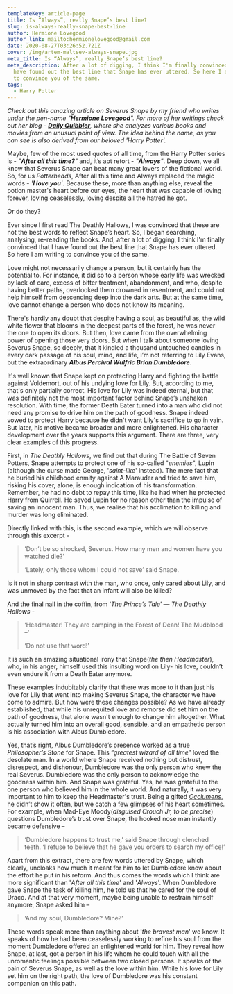 ```yaml
---
templateKey: article-page
title: Is “Always”, really Snape’s best line?
slug: is-always-really-snape-best-line
author: Hermione Lovegood
author_link: mailto:hermionelovegood@gmail.com
date: 2020-08-27T03:26:52.721Z
cover: /img/artem-maltsev-always-snape.jpg
meta_title: Is “Always”, really Snape’s best line?
meta_description: After a lot of digging, I think I'm finally convinced that I
  have found out the best line that Snape has ever uttered. So here I am writing
  to convince you of the same.
tags:
  - Harry Potter
---
```

*Check out this amazing article on Severus Snape by my friend who writes under the pen-name "**[Hermione Lovegood](mailto:hermionelovegood@gmail.com)**". For more of her writings check out her blog - **[Daily Quibbler](https://dailyquibbler.com)**, where she analyzes various books and movies from an unusual point of view. The idea behind the name, as you can see is also derived from our beloved 'Harry Potter'.*

Maybe, few of the most used quotes of all time, from the Harry Potter series is - *"**After all this time?**"* and, it’s apt retort - *"**Always**"*. Deep down, we all know that Severus Snape can beat many great lovers of the fictional world. So, for us *Potterheads*, After all this time and Always replaced the magic words - *'**I love you**'*. Because these, more than anything else, reveal the potion master's heart before our eyes, the heart that was capable of loving forever, loving ceaselessly, loving despite all the hatred he got.

Or do they?

Ever since I first read The Deathly Hallows, I was convinced that these are not the best words to reflect Snape’s heart. So, I began searching, analysing, re-reading the books. And, after a lot of digging, I think I'm finally convinced that I have found out the best line that Snape has ever uttered. So here I am writing to convince you of the same.

Love might not necessarily change a person, but it certainly has the potential to. For instance, it did so to a person whose early life was wrecked by lack of care, excess of bitter treatment, abandonment, and who, despite having better paths, overlooked them drowned in resentment, and could not help himself from descending deep into the dark arts. But at the same time, love cannot change a person who does not know its meaning.

There's hardly any doubt that despite having a soul, as beautiful as, the wild white flower that blooms in the deepest parts of the forest, he was never the one to open its doors. But then, love came from the overwhelming power of opening those very doors. But when I talk about someone loving Severus Snape, so deeply, that it kindled a thousand untouched candles in every dark passage of his soul, mind, and life, I’m not referring to Lily Evans, but the extraordinary ***Albus Percival Wulfric Brian Dumbledore***.

It's well known that Snape kept on protecting Harry and fighting the battle against Voldemort, out of his undying love for Lily. But, according to me, that's only partially correct. His love for Lily was indeed eternal, but that was definitely not the most important factor behind Snape’s unshaken resolution. With time, the former Death Eater turned into a man who did not need any promise to drive him on the path of goodness. Snape indeed vowed to protect Harry because he didn't want Lily's sacrifice to go in vain. But later, his motive became broader and more enlightened. His character development over the years supports this argument. There are three, very clear examples of this progress.

First, in *The Deathly Hallows*, we find out that during The Battle of Seven Potters, Snape attempts to protect one of his so-called "*enemies*", Lupin (although the curse made George, '*saint-like*' instead). The mere fact that he buried his childhood enmity against A Marauder and tried to save him, risking his cover, alone, is enough indication of his transformation. Remember, he had no debt to repay this time, like he had when he protected Harry from Quirrell. He saved Lupin for no reason other than the impulse of saving an innocent man. Thus, we realise that his acclimation to killing and murder was long eliminated.

Directly linked with this, is the second example, which we will observe through this excerpt -

> ’Don’t be so shocked, Severus. How many men and women have you watched die?’
>
> ‘Lately, only those whom I could not save’ said Snape.

Is it not in sharp contrast with the man, who once, only cared about Lily, and was unmoved by the fact that an infant will also be killed?

And the final nail in the coffin, from ‘*The Prince’s Tale*’ — *The Deathly Hallows* -

> ‘Headmaster! They are camping in the Forest of Dean! The Mudblood –‘
>
> ‘Do not use that word!’

It is such an amazing situational irony that Snape(*the then Headmaster*), who, in his anger, himself used this insulting word on Lily- his love, couldn’t even endure it from a Death Eater anymore.

These examples indubitably clarify that there was more to it than just his love for Lily that went into making Severus Snape, the character we have come to admire. But how were these changes possible? As we have already established, that while his unrequited love and remorse did set him on the path of goodness, that alone wasn't enough to change him altogether. What actually turned him into an overall good, sensible, and an empathetic person is his association with Albus Dumbledore.

Yes, that’s right, Albus Dumbledore’s presence worked as a true *Philosopher’s Stone* for Snape. This “*greatest wizard of all time*” loved the desolate man. In a world where Snape received nothing but distrust, disrespect, and dishonour, Dumbledore was the only person who knew the real Severus. Dumbledore was the only person to acknowledge the goodness within him. And Snape was grateful. Yes, he was grateful to the one person who believed him in the whole world. And naturally, it was very important to him to keep the Headmaster's trust. Being a gifted *[Occlumens](https://www.hp-lexicon.org/thing/occlumens/)*, he didn’t show it often, but we catch a few glimpses of his heart sometimes. For example, when Mad-Eye Moody(*disguised Crouch Jr, to be precise*) questions Dumbledore’s trust over Snape, the hooked nose man instantly became defensive –

> ‘Dumbledore happens to trust me,’ said Snape through clenched teeth. ‘I refuse to believe that he gave you orders to search my office!’

Apart from this extract, there are few words uttered by Snape, which clearly, uncloaks how much it meant for him to let Dumbledore know about the effort he put in his reform. And thus comes the words which I think are more significant than '*After all this time*' and '*Always*'. When Dumbledore gave Snape the task of killing him, he told us that he cared for the soul of Draco. And at that very moment, maybe being unable to restrain himself anymore, Snape asked him –

> ‘And my soul, Dumbledore? Mine?’

These words speak more than anything about '*the bravest man*' we know. It speaks of how he had been ceaselessly working to refine his soul from the moment Dumbledore offered an enlightened world for him. They reveal how Snape, at last, got a person in his life whom he could touch with all the unromantic feelings possible between two closed persons. It speaks of the pain of Severus Snape, as well as the love within him. While his love for Lily set him on the right path, the love of Dumbledore was his constant companion on this path.